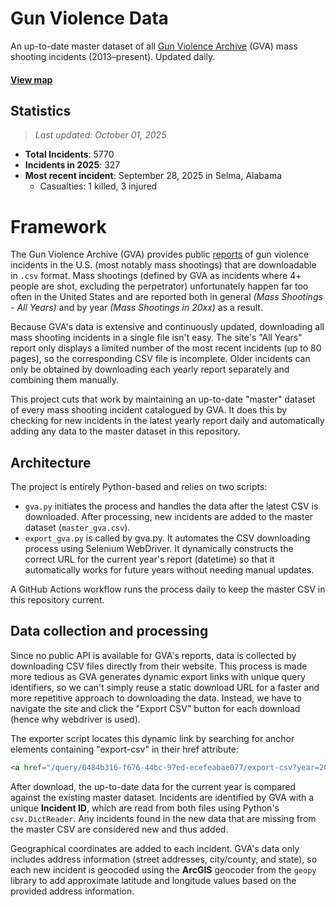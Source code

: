 # Gun Violence Data
An up-to-date master dataset of all [Gun Violence Archive](https://www.gunviolencearchive.org/) (GVA) mass shooting incidents (2013–present). Updated daily.

#### [View map](https://dxzys.github.io/Gun-Violence-Data/map.html)

## Statistics
>*Last updated: October 01, 2025*
- **Total Incidents**: 5770
- **Incidents in 2025**: 327
- **Most recent incident**: September 28, 2025 in Selma, Alabama
  - Casualties: 1 killed, 3 injured

# Framework
The Gun Violence Archive (GVA) provides public [reports](https://www.gunviolencearchive.org/reports) of gun violence incidents in the U.S. (most notably mass shootings) that are downloadable in `.csv` format. Mass shootings (defined by GVA as incidents where 4+ people are shot, excluding the perpetrator) unfortunately happen far too often in the United States and are reported both in general *(Mass Shootings - All Years)* and by year *(Mass Shootings in 20xx)* as a result.

Because GVA's data is extensive and continuously updated, downloading all mass shooting incidents in a single file isn't easy. The site's "All Years" report only displays a limited number of the most recent incidents (up to 80 pages), so the corresponding CSV file is incomplete. Older incidents can only be obtained by downloading each yearly report separately and combining them manually.

This project cuts that work by maintaining an up-to-date "master" dataset of every mass shooting incident catalogued by GVA. It does this by checking for new incidents in the latest yearly report daily and automatically adding any data to the master dataset in this repository.

## Architecture
The project is entirely Python-based and relies on two scripts: 
- `gva.py` initiates the process and handles the data after the latest CSV is downloaded. After processing, new incidents are added to the master dataset (`master_gva.csv`).
- `export_gva.py` is called by gva.py. It automates the CSV downloading process using Selenium WebDriver. It dynamically constructs the correct URL for the current year's report (datetime) so that it automatically works for future years without needing manual updates.

A GitHub Actions workflow runs the process daily to keep the master CSV in this repository current.

## Data collection and processing
Since no public API is available for GVA's reports, data is collected by downloading CSV files directly from their website. This process is made more tedious as GVA generates dynamic export links with unique query identifiers, so we can't simply reuse a static download URL for a faster and more repetitive approach to downloading the data. Instead, we have to navigate the site and click the "Export CSV" button for each download (hence why webdriver is used).

The exporter script locates this dynamic link by searching for anchor elements containing "export-csv" in their href attribute:
```html
<a href="/query/0484b316-f676-44bc-97ed-ecefeabae077/export-csv?year=2025" class="button">Export as CSV</a>
```

After download, the up-to-date data for the current year is compared against the existing master dataset. Incidents are identified by GVA with a unique **Incident ID**, which are read from both files using Python's `csv.DictReader`. Any incidents found in the new data that are missing from the master CSV are considered new and thus added.

Geographical coordinates are added to each incident. GVA's data only includes address information (street addresses, city/county, and state), so each new incident is geocoded using the **ArcGIS** geocoder from the `geopy` library to add approximate latitude and longitude values based on the provided address information.
